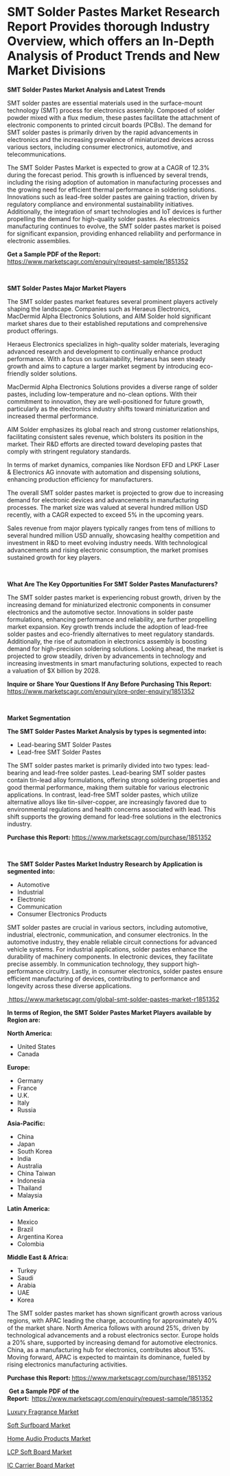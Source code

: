 <p><h1>SMT Solder Pastes Market Research Report Provides thorough Industry Overview, which offers an In-Depth Analysis of Product Trends and New Market Divisions</h1></p><p><strong>SMT Solder Pastes Market Analysis and Latest Trends</strong></p>
<p><p>SMT solder pastes are essential materials used in the surface-mount technology (SMT) process for electronics assembly. Composed of solder powder mixed with a flux medium, these pastes facilitate the attachment of electronic components to printed circuit boards (PCBs). The demand for SMT solder pastes is primarily driven by the rapid advancements in electronics and the increasing prevalence of miniaturized devices across various sectors, including consumer electronics, automotive, and telecommunications.</p><p>The SMT Solder Pastes Market is expected to grow at a CAGR of 12.3% during the forecast period. This growth is influenced by several trends, including the rising adoption of automation in manufacturing processes and the growing need for efficient thermal performance in soldering solutions. Innovations such as lead-free solder pastes are gaining traction, driven by regulatory compliance and environmental sustainability initiatives. Additionally, the integration of smart technologies and IoT devices is further propelling the demand for high-quality solder pastes. As electronics manufacturing continues to evolve, the SMT solder pastes market is poised for significant expansion, providing enhanced reliability and performance in electronic assemblies.</p></p>
<p><strong>Get a Sample PDF of the Report:&nbsp;</strong> <a href="https://www.marketscagr.com/enquiry/request-sample/1851352?utm_campaign=1126&utm_medium=2&utm_source=Github&utm_content=ia&utm_term=18102024&utm_id=smt-solder-pastes">https://www.marketscagr.com/enquiry/request-sample/1851352</a></p>
<p>&nbsp;</p>
<p><strong>SMT Solder Pastes Major Market Players</strong></p>
<p><p>The SMT solder pastes market features several prominent players actively shaping the landscape. Companies such as Heraeus Electronics, MacDermid Alpha Electronics Solutions, and AIM Solder hold significant market shares due to their established reputations and comprehensive product offerings. </p><p>Heraeus Electronics specializes in high-quality solder materials, leveraging advanced research and development to continually enhance product performance. With a focus on sustainability, Heraeus has seen steady growth and aims to capture a larger market segment by introducing eco-friendly solder solutions. </p><p>MacDermid Alpha Electronics Solutions provides a diverse range of solder pastes, including low-temperature and no-clean options. With their commitment to innovation, they are well-positioned for future growth, particularly as the electronics industry shifts toward miniaturization and increased thermal performance.</p><p>AIM Solder emphasizes its global reach and strong customer relationships, facilitating consistent sales revenue, which bolsters its position in the market. Their R&D efforts are directed toward developing pastes that comply with stringent regulatory standards.</p><p>In terms of market dynamics, companies like Nordson EFD and LPKF Laser & Electronics AG innovate with automation and dispensing solutions, enhancing production efficiency for manufacturers. </p><p>The overall SMT solder pastes market is projected to grow due to increasing demand for electronic devices and advancements in manufacturing processes. The market size was valued at several hundred million USD recently, with a CAGR expected to exceed 5% in the upcoming years.</p><p>Sales revenue from major players typically ranges from tens of millions to several hundred million USD annually, showcasing healthy competition and investment in R&D to meet evolving industry needs. With technological advancements and rising electronic consumption, the market promises sustained growth for key players.</p></p>
<p>&nbsp;</p>
<p><strong>What Are The Key Opportunities For SMT Solder Pastes Manufacturers?</strong></p>
<p><p>The SMT solder pastes market is experiencing robust growth, driven by the increasing demand for miniaturized electronic components in consumer electronics and the automotive sector. Innovations in solder paste formulations, enhancing performance and reliability, are further propelling market expansion. Key growth trends include the adoption of lead-free solder pastes and eco-friendly alternatives to meet regulatory standards. Additionally, the rise of automation in electronics assembly is boosting demand for high-precision soldering solutions. Looking ahead, the market is projected to grow steadily, driven by advancements in technology and increasing investments in smart manufacturing solutions, expected to reach a valuation of $X billion by 2028.</p></p>
<p><strong>Inquire or Share Your Questions If Any Before Purchasing This Report:</strong> <a href="https://www.marketscagr.com/enquiry/pre-order-enquiry/1851352?utm_campaign=1126&utm_medium=2&utm_source=Github&utm_content=ia&utm_term=18102024&utm_id=smt-solder-pastes">https://www.marketscagr.com/enquiry/pre-order-enquiry/1851352</a></p>
<p>&nbsp;</p>
<p><strong>Market Segmentation</strong></p>
<p><strong>The SMT Solder Pastes Market Analysis by types is segmented into:</strong></p>
<p><ul><li>Lead-bearing SMT Solder Pastes</li><li>Lead-free SMT Solder Pastes</li></ul></p>
<p><p>The SMT solder pastes market is primarily divided into two types: lead-bearing and lead-free solder pastes. Lead-bearing SMT solder pastes contain tin-lead alloy formulations, offering strong soldering properties and good thermal performance, making them suitable for various electronic applications. In contrast, lead-free SMT solder pastes, which utilize alternative alloys like tin-silver-copper, are increasingly favored due to environmental regulations and health concerns associated with lead. This shift supports the growing demand for lead-free solutions in the electronics industry.</p></p>
<p><strong>Purchase this Report:&nbsp;</strong><a href="https://www.marketscagr.com/purchase/1851352?utm_campaign=1126&utm_medium=2&utm_source=Github&utm_content=ia&utm_term=18102024&utm_id=smt-solder-pastes">https://www.marketscagr.com/purchase/1851352</a></p>
<p>&nbsp;</p>
<p><strong>The SMT Solder Pastes Market Industry Research by Application is segmented into:</strong></p>
<p><ul><li>Automotive</li><li>Industrial</li><li>Electronic</li><li>Communication</li><li>Consumer Electronics Products</li></ul></p>
<p><p>SMT solder pastes are crucial in various sectors, including automotive, industrial, electronic, communication, and consumer electronics. In the automotive industry, they enable reliable circuit connections for advanced vehicle systems. For industrial applications, solder pastes enhance the durability of machinery components. In electronic devices, they facilitate precise assembly. In communication technology, they support high-performance circuitry. Lastly, in consumer electronics, solder pastes ensure efficient manufacturing of devices, contributing to performance and longevity across these diverse applications.</p></p>
<p><a href="https://www.marketscagr.com/global-smt-solder-pastes-market-r1851352?utm_campaign=1126&utm_medium=2&utm_source=Github&utm_content=ia&utm_term=18102024&utm_id=smt-solder-pastes">&nbsp;https://www.marketscagr.com/global-smt-solder-pastes-market-r1851352</a></p>
<p><strong>In terms of Region, the SMT Solder Pastes Market Players available by Region are:</strong></p>
<p>
    <p> <strong> North America: </strong>
        <ul>
            <li>United States</li>
            <li>Canada</li>
        </ul>
        </p> 
    <p> <strong> Europe: </strong>
        <ul>
            <li>Germany</li>
            <li>France</li>
            <li>U.K.</li>
            <li>Italy</li>
            <li>Russia</li>
        </ul>
        </p> 
    <p> <strong> Asia-Pacific: </strong>
        <ul>
            <li>China</li>
            <li>Japan</li>
            <li>South Korea</li>
            <li>India</li>
            <li>Australia</li>
            <li>China Taiwan</li>
            <li>Indonesia</li>
            <li>Thailand</li>
            <li>Malaysia</li>
        </ul>
        </p> 
    <p> <strong> Latin America: </strong>
        <ul>
            <li>Mexico</li>
            <li>Brazil</li>
            <li>Argentina Korea</li>
            <li>Colombia</li>
        </ul>
        </p> 
    <p> <strong> Middle East & Africa: </strong>
        <ul>
            <li>Turkey</li>
            <li>Saudi</li>
            <li>Arabia</li>
            <li>UAE</li>
            <li>Korea</li>
        </ul>
    </p>
    </p>
<p><p>The SMT solder pastes market has shown significant growth across various regions, with APAC leading the charge, accounting for approximately 40% of the market share. North America follows with around 25%, driven by technological advancements and a robust electronics sector. Europe holds a 20% share, supported by increasing demand for automotive electronics. China, as a manufacturing hub for electronics, contributes about 15%. Moving forward, APAC is expected to maintain its dominance, fueled by rising electronics manufacturing activities.</p></p>
<p><strong>Purchase this Report: </strong><a href="https://www.marketscagr.com/purchase/1851352?utm_campaign=1126&utm_medium=2&utm_source=Github&utm_content=ia&utm_term=18102024&utm_id=smt-solder-pastes">https://www.marketscagr.com/purchase/1851352</a></p>
<p>&nbsp;<strong>Get a Sample PDF of the Report:&nbsp;&nbsp;</strong><a href="https://www.marketscagr.com/enquiry/request-sample/1851352?utm_campaign=1126&utm_medium=2&utm_source=Github&utm_content=ia&utm_term=18102024&utm_id=smt-solder-pastes">https://www.marketscagr.com/enquiry/request-sample/1851352</a></p>
<p><strong></strong></p>
<p><p><a href="https://www.linkedin.com/pulse/in-depth-luxury-fragrance-market-review-size-share-66cagr-growth-0mmke?utm_campaign=1126&utm_medium=2&utm_source=Github&utm_content=ia&utm_term=18102024&utm_id=smt-solder-pastes">Luxury Fragrance Market</a></p><p><a href="https://www.linkedin.com/pulse/pulse-soft-surfboard-rhythms-change-market-resonance-2024-2031-0xo3e?utm_campaign=1126&utm_medium=2&utm_source=Github&utm_content=ia&utm_term=18102024&utm_id=smt-solder-pastes">Soft Surfboard Market</a></p><p><a href="https://www.linkedin.com/pulse/home-audio-products-market-size-growth-industry-analysis-4vzie?utm_campaign=1126&utm_medium=2&utm_source=Github&utm_content=ia&utm_term=18102024&utm_id=smt-solder-pastes">Home Audio Products Market</a></p><p><a href="https://github.com/iva0ei4r/Market-Research-Report-List-1/blob/main/lcp-soft-board-market.md?utm_campaign=1126&utm_medium=2&utm_source=Github&utm_content=ia&utm_term=18102024&utm_id=smt-solder-pastes">LCP Soft Board Market</a></p><p><a href="https://github.com/gdfhhhj/Market-Research-Report-List-6/blob/main/ic-carrier-board-market.md?utm_campaign=1126&utm_medium=2&utm_source=Github&utm_content=ia&utm_term=18102024&utm_id=smt-solder-pastes">IC Carrier Board Market</a></p></p>